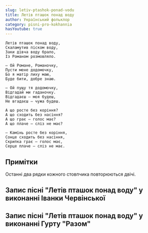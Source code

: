 ```yaml
---
slug: letiv-ptashok-ponad-vodu
title: Летів пташок понад воду
author: Український фольклор
category: pisni-pro-kokhannia
hasYoutube: true
---
```

```
Летів пташок понад воду,
Скаламутив піском воду,
Заки дівча воду брало,
Із Романом розмовляло.
```

```
— Ой Романе, Романочку,
Пусти мене додомочку,
Бо я матір лиху маю,
Буде бити, добре знаю.
```

```
— Ой пущу тя додомочку,
Відгадай ми гаданочку.
Відгадаєш — моя будеш,
Не вгадаєш — чужа будеш.
```

```
А що росте без коріння?
А що сходить без насіння?
А що грає — голос має?
А що плаче — сліз не має?
```

```
— Камінь росте без коріння,
Сонце сходить без насіння,
Скрипка грає — голос має,
Серце плаче — сліз не має.
```

## Примітки

Останні два рядки кожного стовпчика повторюються двічі.

## Запис пісні "Летів пташок понад воду" у виконанні Іванки Червінської

<YoutubeIframe id="1D6TVOlWHyI" className="md:w-4/5" />

## Запис пісні "Летів пташок понад воду" у виконанні Гурту "Разом"

<YoutubeIframe id="fGkm9mdXRwU" className="md:w-4/5" />
